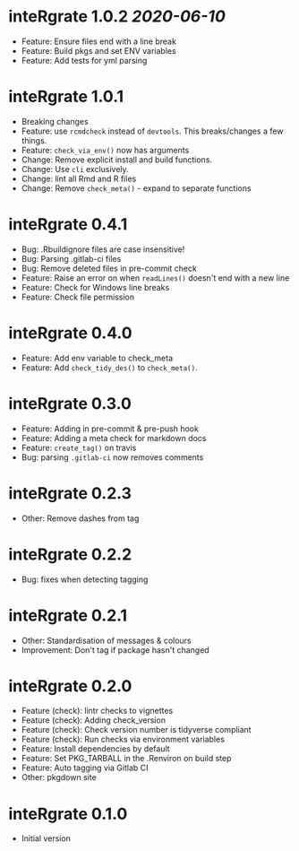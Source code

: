 # inteRgrate 1.0.2 _2020-06-10_
  * Feature: Ensure files end with a line break
  * Feature: Build pkgs and set ENV variables
  * Feature: Add tests for yml parsing
  
# inteRgrate 1.0.1
  * Breaking changes
  * Feature: use `rcmdcheck` instead of `devtools`. This breaks/changes a few things.
  * Feature: `check_via_env()` now has arguments
  * Change: Remove explicit install and build functions.
  * Change: Use `cli` exclusively.
  * Change: lint all Rmd and R files
  * Change: Remove `check_meta()` - expand to separate functions

# inteRgrate 0.4.1
  * Bug: .Rbuildignore files are case insensitive!
  * Bug: Parsing .gitlab-ci files
  * Bug: Remove deleted files in pre-commit check
  * Feature: Raise an error on when `readLines()` doesn't end with a new line
  * Feature: Check for Windows line breaks
  * Feature: Check file permission

# inteRgrate 0.4.0
  * Feature: Add env variable to check_meta
  * Feature: Add `check_tidy_des()` to `check_meta()`.

# inteRgrate 0.3.0
  * Feature: Adding in pre-commit & pre-push hook
  * Feature: Adding a meta check for markdown docs
  * Feature: `create_tag()` on travis
  * Bug: parsing `.gitlab-ci` now removes comments

# inteRgrate 0.2.3
  * Other: Remove dashes from tag

# inteRgrate 0.2.2
  * Bug: fixes when detecting tagging

# inteRgrate 0.2.1
  * Other: Standardisation of messages & colours
  * Improvement: Don't tag if package hasn't changed

# inteRgrate 0.2.0
  * Feature (check): lintr checks to vignettes
  * Feature (check): Adding check_version
  * Feature (check): Check version number is tidyverse compliant
  * Feature (check): Run checks via environment variables
  * Feature: Install dependencies by default
  * Feature: Set PKG_TARBALL in the .Renviron on build step
  * Feature: Auto tagging via Gitlab CI
  * Other: pkgdown site

# inteRgrate 0.1.0
  * Initial version
